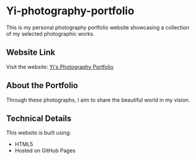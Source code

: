 # Yi-photography-portfolio

This is my personal photography portfolio website showcasing a collection of my selected photographic works.

## Website Link

Visit the website: [Yi's Photography Portfolio](https://yizhang527.github.io/Yi-photography-portfolio)

## About the Portfolio

Through these photographs, I aim to share the beautiful world in my vision.

## Technical Details

This website is built using:
- HTML5
- Hosted on GitHub Pages

